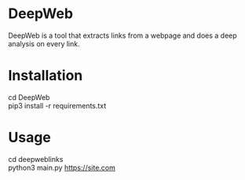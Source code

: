 # DeepWeb
DeepWeb is a tool that extracts links from a webpage and does a deep analysis on every link.

# Installation

cd DeepWeb</br>
pip3 install -r requirements.txt</br>

# Usage

cd deepweblinks</br>
python3 main.py https://site.com




